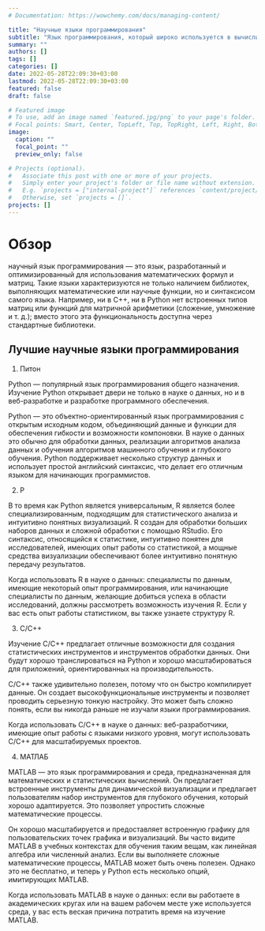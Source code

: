 ```yaml
---
# Documentation: https://wowchemy.com/docs/managing-content/

title: "Научные языки программирования"
subtitle: "Язык программирования, который широко используется в вычислительной науке и вычислительной математике. "
summary: ""
authors: []
tags: []
categories: []
date: 2022-05-28T22:09:30+03:00
lastmod: 2022-05-28T22:09:30+03:00
featured: false
draft: false

# Featured image
# To use, add an image named `featured.jpg/png` to your page's folder.
# Focal points: Smart, Center, TopLeft, Top, TopRight, Left, Right, BottomLeft, Bottom, BottomRight.
image:
  caption: ""
  focal_point: ""
  preview_only: false

# Projects (optional).
#   Associate this post with one or more of your projects.
#   Simply enter your project's folder or file name without extension.
#   E.g. `projects = ["internal-project"]` references `content/project/deep-learning/index.md`.
#   Otherwise, set `projects = []`.
projects: []
---
```

# Обзор

научный язык программирования — это язык, разработанный и оптимизированный для использования математических формул и матриц. Такие языки характеризуются не только наличием библиотек, выполняющих математические или научные функции, но и синтаксисом самого языка. Например, ни в C++, ни в Python нет встроенных типов матриц или функций для матричной арифметики (сложение, умножение и т. д.); вместо этого эта функциональность доступна через стандартные библиотеки.

## Лучшие научные языки программирования

1. Питон

Python — популярный язык программирования общего назначения. Изучение Python открывает двери не только в науке о данных, но и в веб-разработке и разработке программного обеспечения.

Python — это объектно-ориентированный язык программирования с открытым исходным кодом, объединяющий данные и функции для обеспечения гибкости и возможности компоновки. В науке о данных это обычно для обработки данных, реализации алгоритмов анализа данных и обучения алгоритмов машинного обучения и глубокого обучения. Python поддерживает несколько структур данных и использует простой английский синтаксис, что делает его отличным языком для начинающих программистов.


2. Р

В то время как Python является универсальным, R является более специализированным, подходящим для статистического анализа и интуитивно понятных визуализаций.
R создан для обработки больших наборов данных и сложной обработки с помощью RStudio. Его синтаксис, относящийся к статистике, интуитивно понятен для исследователей, имеющих опыт работы со статистикой, а мощные средства визуализации обеспечивают более интуитивно понятную передачу результатов.

Когда использовать R в науке о данных: специалисты по данным, имеющие некоторый опыт программирования, или начинающие специалисты по данным, желающие добиться успеха в области исследований, должны рассмотреть возможность изучения R. Если у вас есть опыт работы статистиком, вы также узнаете структуру R.

3. С/С++

Изучение C/C++ предлагает отличные возможности для создания статистических инструментов и инструментов обработки данных. Они будут хорошо транслироваться на Python и хорошо масштабироваться для приложений, ориентированных на производительность.

C/C++ также удивительно полезен, потому что он быстро компилирует данные. Он создает высокофункциональные инструменты и позволяет проводить серьезную тонкую настройку. Это может быть сложно понять, если вы никогда раньше не изучали языки программирования.

Когда использовать C/C++ в науке о данных: веб-разработчики, имеющие опыт работы с языками низкого уровня, могут использовать C/C++ для масштабируемых проектов.

4. МАТЛАБ

MATLAB — это язык программирования и среда, предназначенная для математических и статистических вычислений. Он предлагает встроенные инструменты для динамической визуализации и предлагает пользователям набор инструментов для глубокого обучения, который хорошо адаптируется. Это позволяет упростить сложные математические процессы.

Он хорошо масштабируется и предоставляет встроенную графику для пользовательских точек графика и визуализаций. Вы часто видите MATLAB в учебных контекстах для обучения таким вещам, как линейная алгебра или численный анализ. Если вы выполняете сложные математические процессы, MATLAB может быть очень полезен. Однако это не бесплатно, и теперь у Python есть несколько опций, имитирующих MATLAB.

Когда использовать MATLAB в науке о данных: если вы работаете в академических кругах или на вашем рабочем месте уже используется среда, у вас есть веская причина потратить время на изучение MATLAB.
